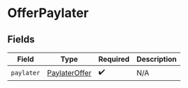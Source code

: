 # OfferPaylater


## Fields

| Field                                                 | Type                                                  | Required                                              | Description                                           |
| ----------------------------------------------------- | ----------------------------------------------------- | ----------------------------------------------------- | ----------------------------------------------------- |
| `paylater`                                            | [PaylaterOffer](../../models/shared/PaylaterOffer.md) | :heavy_check_mark:                                    | N/A                                                   |